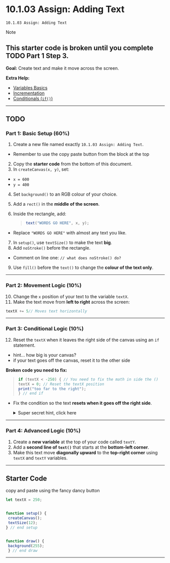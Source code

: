 # 10.1.03 Assign: Adding Text
```
10.1.03 Assign: Adding Text
```
> [!NOTE]
> ## This starter code is broken until you complete TODO Part 1 Step 3.
> 


**Goal:** Create text and make it move across the screen.


**Extra Help:**


* [Variables Basics](https://thecodingtrain.com/tracks/code-programming-with-p5-js/code/2-variables/2-define-variables)
* [Incrementation](https://thecodingtrain.com/tracks/code-programming-with-p5-js/code/2-variables/3-incrementation)
* [Conditionals (`if()`)](https://thecodingtrain.com/tracks/code-programming-with-p5-js/code/3-conditionals/1-conditionals)


---


## **TODO**


### **Part 1: Basic Setup (60%)**


1. Create a new file named exactly `10.1.03 Assign: Adding Text`.
 * Remember to use the copy paste button from the block at the top
2. Copy the **starter code** from the bottom of this document.
3. In `createCanvas(x, y)`, set:


  * `x = 600`
  * `y = 400`
4. Set `background()` to an RGB colour of your choice.
5. Add a `rect()` in the **middle of the screen**.
6. Inside the rectangle, add:


   >  ```js
   > text("WORDS GO HERE", x, y);
   >  ```


  * Replace `"WORDS GO HERE"` with almost any text you like.
7. In `setup()`, use `textSize()` to make the text **big**.
8. Add `noStroke()` before the rectangle.


  * Comment on line one: `// what does noStroke() do?`
9. Use `fill()` before the `text()` to change the **colour of the text only**.


---


### **Part 2: Movement Logic (10%)**


10. Change the `x` position of your text to the variable `textX`.
11. Make the text move from **left to right** across the screen:
   ```js
   textX += 5// Moves text horizontally
   ```


---


### **Part 3: Conditional Logic (10%)**


12. Reset the `textX` when it leaves the right side of the canvas using an `if` statement.
   * hint... how big is your canvas?
   * if your text goes off the canvas, reset it to the other side


**Broken code you need to fix:**


  >  ```javascript
  > if (textX < -250) { // You need to fix the math in side the () 
  > textX = 0; // Reset the textX position
  > print("too far to the right");
  > } // end if
  >  ```


* Fix the condition so the text **resets when it goes off the right side**.
   <details>
   <summary>Super secret hint, click here</summary>
   if ( your textX gets bigger than the canvas) {


       Reset the textX position to the other side of the screen
     } // end if
  
   </details>


 


---


### **Part 4: Advanced Logic (10%)**


1. Create a **new variable** at the top of your code called `textY`.
2. Add a **second line of `text()`** that starts at the **bottom-left corner**.
3. Make this text move **diagonally upward** to the **top-right corner** using `textX` and `textY` variables.


---


## **Starter Code**
copy and paste using the fancy dancy button


```javascript
let textX = 250;


function setup() {
 createCanvas();
 textSize(12);
} // end setup


function draw() {
 background(255);
 } // end draw
```


---
